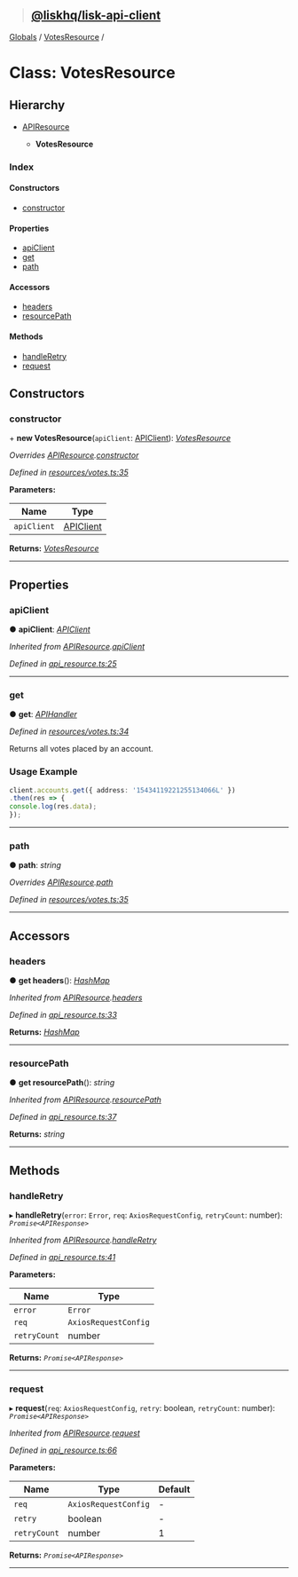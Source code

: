 > ## [@liskhq/lisk-api-client](../README.md)

[Globals](../globals.md) / [VotesResource](votesresource.md) /

# Class: VotesResource

## Hierarchy

* [APIResource](apiresource.md)

  * **VotesResource**

### Index

#### Constructors

* [constructor](votesresource.md#constructor)

#### Properties

* [apiClient](votesresource.md#apiclient)
* [get](votesresource.md#get)
* [path](votesresource.md#path)

#### Accessors

* [headers](votesresource.md#headers)
* [resourcePath](votesresource.md#resourcepath)

#### Methods

* [handleRetry](votesresource.md#handleretry)
* [request](votesresource.md#request)

## Constructors

###  constructor

\+ **new VotesResource**(`apiClient`: [APIClient](apiclient.md)): *[VotesResource](votesresource.md)*

*Overrides [APIResource](apiresource.md).[constructor](apiresource.md#constructor)*

*Defined in [resources/votes.ts:35](url)*

**Parameters:**

Name | Type |
------ | ------ |
`apiClient` | [APIClient](apiclient.md) |

**Returns:** *[VotesResource](votesresource.md)*

___

## Properties

###  apiClient

● **apiClient**: *[APIClient](apiclient.md)*

*Inherited from [APIResource](apiresource.md).[apiClient](apiresource.md#apiclient)*

*Defined in [api_resource.ts:25](url)*

___

###  get

● **get**: *[APIHandler](../globals.md#apihandler)*

*Defined in [resources/votes.ts:34](url)*

Returns all votes placed by an account.

### Usage Example
```ts
client.accounts.get({ address: '15434119221255134066L' })
.then(res => {
console.log(res.data);
});
```

___

###  path

● **path**: *string*

*Overrides [APIResource](apiresource.md).[path](apiresource.md#path)*

*Defined in [resources/votes.ts:35](url)*

___

## Accessors

###  headers

● **get headers**(): *[HashMap](../interfaces/hashmap.md)*

*Inherited from [APIResource](apiresource.md).[headers](apiresource.md#headers)*

*Defined in [api_resource.ts:33](url)*

**Returns:** *[HashMap](../interfaces/hashmap.md)*

___

###  resourcePath

● **get resourcePath**(): *string*

*Inherited from [APIResource](apiresource.md).[resourcePath](apiresource.md#resourcepath)*

*Defined in [api_resource.ts:37](url)*

**Returns:** *string*

___

## Methods

###  handleRetry

▸ **handleRetry**(`error`: `Error`, `req`: `AxiosRequestConfig`, `retryCount`: number): *`Promise<APIResponse>`*

*Inherited from [APIResource](apiresource.md).[handleRetry](apiresource.md#handleretry)*

*Defined in [api_resource.ts:41](url)*

**Parameters:**

Name | Type |
------ | ------ |
`error` | `Error` |
`req` | `AxiosRequestConfig` |
`retryCount` | number |

**Returns:** *`Promise<APIResponse>`*

___

###  request

▸ **request**(`req`: `AxiosRequestConfig`, `retry`: boolean, `retryCount`: number): *`Promise<APIResponse>`*

*Inherited from [APIResource](apiresource.md).[request](apiresource.md#request)*

*Defined in [api_resource.ts:66](url)*

**Parameters:**

Name | Type | Default |
------ | ------ | ------ |
`req` | `AxiosRequestConfig` | - |
`retry` | boolean | - |
`retryCount` | number | 1 |

**Returns:** *`Promise<APIResponse>`*

___